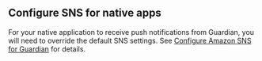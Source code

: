 ## Configure SNS for native apps

For your native application to receive push notifications from Guardian, you will need to override the default SNS settings. See [Configure Amazon SNS for Guardian](/mfa/guides/guardian/configure-amazon-sns) for details.
